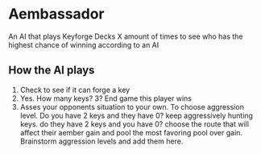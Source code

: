 # Aembassador

An AI that plays Keyforge Decks X amount of times to see who has the highest chance of winning according to an AI


## How the AI plays
1. Check to see if it can forge a key
2. Yes. How many keys? 3? End game this player wins
3. Asses your opponents situation to your own. To choose aggression level. Do you have 2 keys and they have 0? keep aggressively hunting keys. do they have 2 keys and you have 0? choose the route that will affect their aember gain and pool the most favoring pool over gain. Brainstorm aggression levels and add them here.